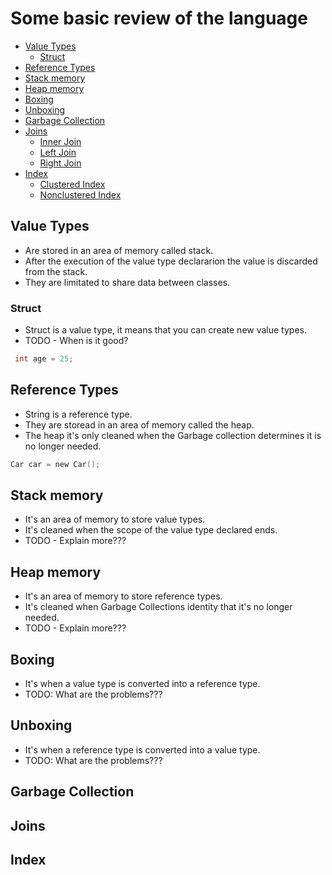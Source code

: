 
# Some basic review of the language

* [Value Types](#value-types)
    * [Struct](#struct)
* [Reference Types](#reference-types)
* [Stack memory](#stack-memory)
* [Heap memory](#heap-memory)
* [Boxing](#boxing)
* [Unboxing](#unboxing)
* [Garbage Collection](#garbage-collection)
* [Joins](#joins)
    * [Inner Join](#inner-join)
    * [Left Join](#left-join)
    * [Right Join](#right-join)
* [Index](#index)
    * [Clustered Index](#clustered-index)
    * [Nonclustered Index](#nonclustered-index)


## Value Types
- Are stored in an area of memory called stack.
- After the execution of the value type declararion the value is discarded from the stack.
- They are limitated to share data between classes.

### Struct
- Struct is a value type, it means that you can create new value types.
- TODO - When is it good?

```c
 int age = 25;
```

## Reference Types
- String is a reference type.
- They are storead in an area of memory called the heap.
- The heap it's only cleaned when the Garbage collection determines it is no longer needed.

```c
Car car = new Car();
```

## Stack memory
- It's an area of memory to store value types.
- It's cleaned when the scope of the value type declared ends.
- TODO - Explain more???

## Heap memory
- It's an area of memory to store reference types.
- It's cleaned when Garbage Collections identity that it's no longer needed.
- TODO - Explain more???

## Boxing
- It's when a value type is converted into a reference type.
- TODO: What are the problems???

## Unboxing
- It's when a reference type is converted into a value type.
- TODO: What are the problems???

## Garbage Collection

## Joins

## Index